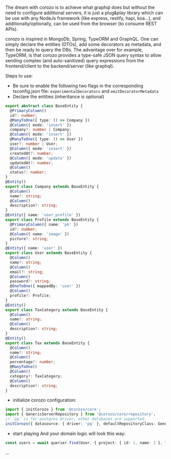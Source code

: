 **<WIP>**

The dream with corozo is to achieve what graphql does but without the need to configure additional servers, it is just a plug&play library which can be use with any NodeJs framework (like express, restify, hapi, koa...), and additionally/optionally, can be used from the browser (to consume REST APIs).

corozo is inspired in MongoDb, Spring, TypeORM and GraphQL. One can simply declare the entities (DTOs), add some decorators as metadata, and then be ready to query the DBs. The advantage over for example, TypeORM, is that corozo provides a type-safe JSON query syntax to allow sending complex (and auto-sanitized) query expressions from the frontend/client to the backend/server (like graphql).

Steps to use:
* Be sure to enable the following two flags in the corresponding tsconfig.json file: `experimentalDecorators` and `emitDecoratorMetadata`
* Declare the entities (inheritance is optional)
```typescript
export abstract class BaseEntity {
  @PrimaryColumn()
  id?: number;
  @ManyToOne({ type: () => Company })
  @Column({ mode: 'insert' })
  company?: number | Company;
  @Column({ mode: 'insert' })
  @ManyToOne({ type: () => User })
  user?: number | User;
  @Column({ mode: 'insert' })
  createdAt?: number;
  @Column({ mode: 'update' })
  updatedAt?: number;
  @Column()
  status?: number;
}
@Entity()
export class Company extends BaseEntity {
  @Column()
  name?: string;
  @Column()
  description?: string;
}
@Entity({ name: 'user_profile' })
export class Profile extends BaseEntity {
  @PrimaryColumn({ name: 'pk' })
  id?: number;
  @Column({ name: 'image' })
  picture?: string;
}
@Entity({ name: 'user' })
export class User extends BaseEntity {
  @Column()
  name?: string;
  @Column()
  email?: string;
  @Column()
  password?: string;
  @OneToOne({ mappedBy: 'user' })
  @Column()
  profile?: Profile;
}
@Entity()
export class TaxCategory extends BaseEntity {
  @Column()
  name?: string;
  @Column()
  description?: string;
}
@Entity()
export class Tax extends BaseEntity {
  @Column()
  name?: string;
  @Column()
  percentage?: number;
  @ManyToOne()
  @Column()
  category?: TaxCategory;
  @Column()
  description?: string;
}
```
* initialize corozo configuration:
```typescript
import { initCorozo } from '@corozo/core';
import { GenericServerRepository } from '@corozo/core/repository';
// `pg` is for postgres driver, other databases are supported.
initCorozo({ datasource: { driver: 'pg' }, defaultRepositoryClass: GenericServerRepository });
```
* start playing
And your domain logic will look this way:

```typescript
const users = await querier.find(User, { project: { id: 1, name: 1 }, filter: { company: 123 }, limit: 100 });
```

...